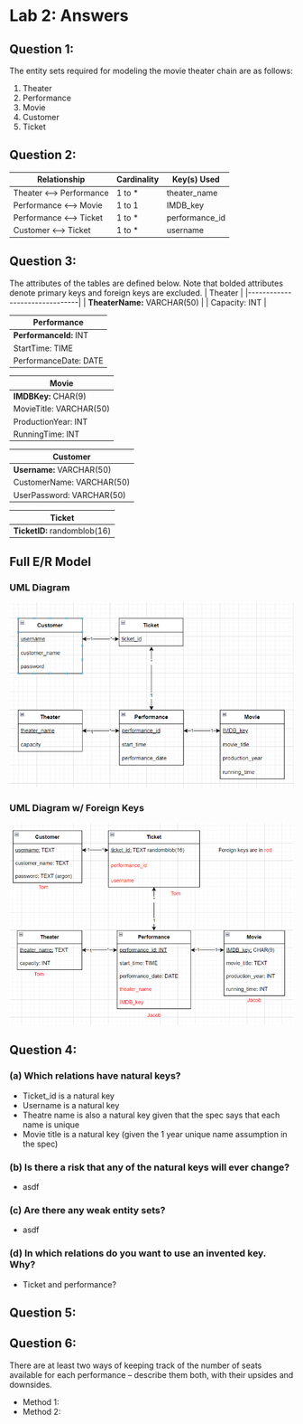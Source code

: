 # Lab 2: Answers

## Question 1:
The entity sets required for modeling the movie theater chain are as follows:
1. Theater
2. Performance
3. Movie
4. Customer
5. Ticket

## Question 2:
| **Relationship**         | **Cardinality** | **Key(s) Used** |
|--------------------------|-----------------|-----------------|
| Theater <--> Performance |      1 to *     |   theater_name  |
| Performance <--> Movie   |      1 to 1     |     IMDB_key    |
| Performance <--> Ticket  |      1 to *     |  performance_id |
| Customer <--> Ticket     |      1 to *     |     username    |

## Question 3:
The attributes of the tables are defined below.
Note that bolded attributes denote primary keys and foreign keys are excluded.
| Theater                       |
|-------------------------------|
| **TheaterName:**  VARCHAR(50) |
| Capacity:     INT             |

| Performance |
|--------------------------------|
| **PerformanceId:** INT         |
| StartTime:         TIME        |
| PerformanceDate:   DATE        |

| Movie |
|--------------------------------|
| **IMDBKey:**        CHAR(9)    |
| MovieTitle:     VARCHAR(50)    |
| ProductionYear: INT            |
| RunningTime:    INT            |

| Customer                  |
|---------------------------|
| **Username:** VARCHAR(50) |
| CustomerName: VARCHAR(50) |
| UserPassword: VARCHAR(50) |

| Ticket                        |
|-------------------------------|
| **TicketID:** randomblob(16)  |


## Full E/R Model
### UML Diagram
![uml_diagram](Lab2_ER_Model.PNG)
### UML Diagram w/ Foreign Keys
![uml_diagram_w_foreign_keys](Lab2_ER_Model_w_Foreign_Keys.PNG)

## Question 4:
### (a) Which relations have natural keys?
* Ticket_id is a natural key
* Username is a natural key
* Theatre name is also a natural key given that the spec says that each name is unique
* Movie title is a natural key (given the 1 year unique name assumption in the spec)

### (b) Is there a risk that any of the natural keys will ever change?
* asdf

### (c) Are there any weak entity sets?
* asdf

### (d) In which relations do you want to use an invented key. Why?
* Ticket and performance?

## Question 5:

## Question 6: 
There are at least two ways of keeping track of the number of seats available for each performance – describe them both, with their upsides and downsides.
* Method 1:
* Method 2:
